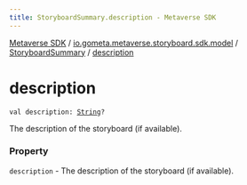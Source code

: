 ```yaml
---
title: StoryboardSummary.description - Metaverse SDK
---
```


[Metaverse SDK](../../index.html) / [io.gometa.metaverse.storyboard.sdk.model](../index.html) / [StoryboardSummary](index.html) / [description](./description.html)

# description

`val description: `[`String`](https://kotlinlang.org/api/latest/jvm/stdlib/kotlin/-string/index.html)`?`

The description of the storyboard (if available).

### Property

`description` - The description of the storyboard (if available).